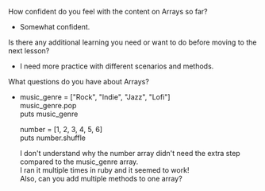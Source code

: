 How confident do you feel with the content on Arrays so far?
- Somewhat confident. 

Is there any additional learning you need or want to do before moving to the next lesson?
- I need more practice with different scenarios and methods.

What questions do you have about Arrays?
- music_genre = ["Rock", "Indie", "Jazz", "Lofi"] </br>
  music_genre.pop </br>
  puts music_genre

  number = [1, 2, 3, 4, 5, 6] </br>
  puts number.shuffle

  I don't understand why the number array didn't need the extra step compared to the music_genre array. </br>
  I ran it multiple times in ruby and it seemed to work! </br>
  Also, can you add multiple methods to one array? 

